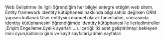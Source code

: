 Web Geliştirme ile ilgili öğrendiğim her bilgiyi entegre ettigim web sitem.
Entity framework Identity kütüphanesi hakkında bilgi sahibi değilken ORM yapısını kullanak User entitysini manuel olarak tanımladım, sonrasında identity kütüphanesini öğrendiğimde identity kütüphanesi ile ilerledim(roller ,Erişim Engelleme,üyelik ayarlari....).
içeriği: İki adet geliştirilmeyi bekleyen mini oyun,kullanıcı giris ve kayit sayfalari,admin sayfalari 
